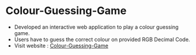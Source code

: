 # Colour-Guessing-Game
+ Developed an interactive web application to play a colour guessing game.
+ Users have to guess the correct colour on provided RGB Decimal Code.
+ Visit website : [Colour-Guessing-Game](https://imdk18.github.io/Colour-Guessing-Game/)

